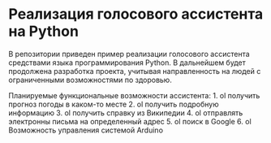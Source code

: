 # Реализация голосового ассистента на Python

В репозитории приведен пример реализации голосового ассистента средствами языка программирования Python. В дальнейшем будет продолжена разработка проекта, учитывая направленность на людей с ограниченными возможностями по здоровью. 

Планируемые функциональные возможности ассистента:
    1. ol получить прогноз погоды в каком-то месте
    2. ol получить подробную информацию
    3. ol получить справку из Википедии
    4. ol отправлять электронны письма на определенный адрес 
    5. ol поиск в Google
    6. ol Возможность управления системой Arduino 
